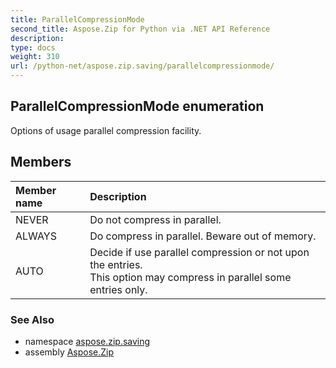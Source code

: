 ```yaml
---
title: ParallelCompressionMode
second_title: Aspose.Zip for Python via .NET API Reference
description: 
type: docs
weight: 310
url: /python-net/aspose.zip.saving/parallelcompressionmode/
---
```


## ParallelCompressionMode enumeration

Options of usage parallel compression facility.

## Members
| Member name | Description |
| :- | :- |
|NEVER|Do not compress in parallel.|
|ALWAYS|Do compress in parallel. Beware out of memory.|
|AUTO|Decide if use parallel compression or not upon the entries.<br/>            This option may compress in parallel some entries only.|

### See Also

* namespace [aspose.zip.saving](/zip/python-net/aspose.zip.saving/)
* assembly [Aspose.Zip](/zip/python-net/)

